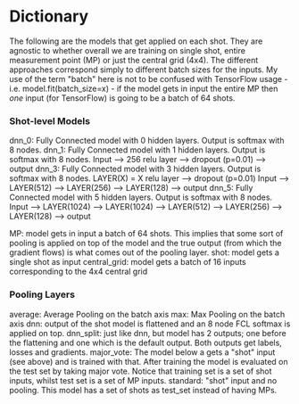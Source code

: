 # Dictionary

The following are the models that get applied on each shot. They are agnostic to whether overall we are training on single shot,
entire measurement point (MP) or just the central grid (4x4).
The different approaches correspond simply to different batch sizes for the inputs. My use of the term "batch" here is not to be 
confused with TensorFlow usage - i.e. model.fit(batch_size=x) - if the model gets in input the entire MP then _one_ input (for TensorFlow)
is going to be a batch of 64 shots.

### Shot-level Models
dnn_0: Fully Connected model with 0 hidden layers. Output is softmax with 8 nodes.
dnn_1: Fully Connected model with 1 hidden layers. Output is softmax with 8 nodes.
	Input --> 256 relu layer --> dropout (p=0.01) --> output
dnn_3: Fully Connected model with 3 hidden layers. Output is softmax with 8 nodes. 
	LAYER(X) = X relu layer --> dropout (p=0.01)
	Input --> LAYER(512) --> LAYER(256) --> LAYER(128) --> output
dnn_5: Fully Connected model with 5 hidden layers. Output is softmax with 8 nodes.
	Input --> LAYER(1024) --> LAYER(1024) --> LAYER(512) --> LAYER(256) --> LAYER(128) --> output



MP: model gets in input a batch of 64 shots. This implies that some sort of pooling is applied on top of the model and the true
	output (from which the gradient flows) is what comes out of the pooling layer.
shot: model gets a single shot as input
central_grid: model gets a batch of 16 inputs corresponding to the 4x4 central grid



### Pooling Layers
average: Average Pooling on the batch axis
max: Max Pooling on the batch axis
dnn: output of the shot model is flattened and an 8 node FCL softmax is applied on top.
dnn_split: just like dnn, but model has 2 outputs; one before the flattening and one which is the default output. Both outputs
	get labels, losses and gradients.
major_vote: The model below a gets a "shot" input (see above) and is trained with that. After training the model is evaluated on the test
	set by taking major vote. Notice that training set is a set of shot inputs, whilst test set is a set of MP inputs.
standard: "shot" input and no pooling. This model has a set of shots as test_set instead of having MPs.
